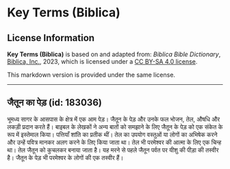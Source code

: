 # Key Terms (Biblica)

## License Information

**Key Terms (Biblica)** is based on and adapted from: _Biblica Bible Dictionary_, [Biblica, Inc.](https://www.biblica.com/), 2023, which is licensed under a [CC BY-SA 4.0 license](https://creativecommons.org/licenses/by-sa/4.0/legalcode.en).

This markdown version is provided under the same license.



--------------------------------

## जैतून का पेड़ (id: 183036)

भूमध्य सागर के आसपास के क्षेत्र में एक आम पेड़। जैतून के पेड़ और उनके फल भोजन, तेल, औषधि और लकड़ी प्रदान करते हैं। बाइबल के लेखकों ने अन्य बातों को समझाने के लिए जैतून के पेड़ को एक संकेत के रूप में इस्तेमाल किया। पत्तियाँ शांति का प्रतीक थीं। तेल का उपयोग वस्तुओं या लोगों का अभिषेक करने और उन्हें पवित्र मानकर अलग करने के लिए किया जाता था। तेल भी परमेश्वर की आत्मा के लिए एक चिन्ह था। तेल जैतून को कुचलकर बनाया जाता है। यह मरने से पहले जैतून पर्वत पर यीशु की पीड़ा की तस्वीर है। जैतून के पेड़ भी परमेश्वर के लोगों की एक तस्वीर हैं।


